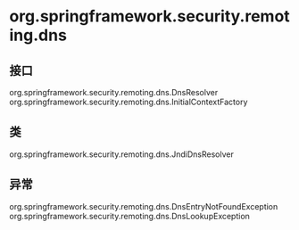 # org.springframework.security.remoting.dns

## 接口

org.springframework.security.remoting.dns.DnsResolver
org.springframework.security.remoting.dns.InitialContextFactory

## 类

org.springframework.security.remoting.dns.JndiDnsResolver

## 异常

org.springframework.security.remoting.dns.DnsEntryNotFoundException
org.springframework.security.remoting.dns.DnsLookupException




